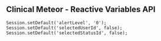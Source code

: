## Clinical Meteor - Reactive Variables API

````
Session.setDefault('alertLevel', '0');
Session.setDefault('selectedUserId', false);
Session.setDefault('selectedStatusId', false);
````

